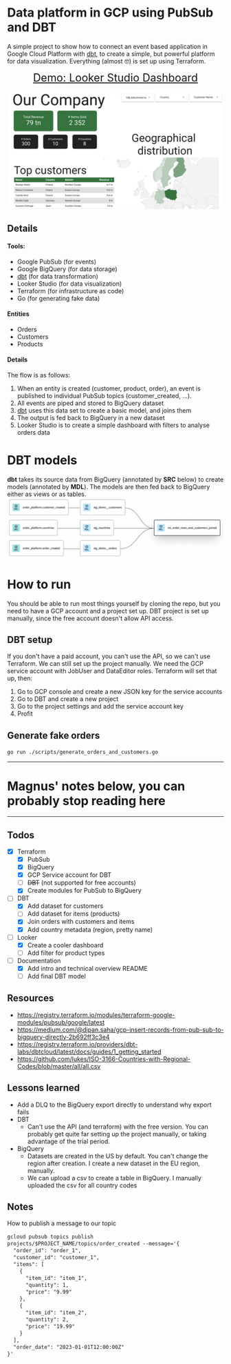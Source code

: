 # Data platform in GCP using PubSub and DBT

A simple project to show how to connect an event based application in Google Cloud Platform with [dbt](https://www.getdbt.com/), to create a simple, but powerful platform for data visualization. Everything (almost 🤓) is set up using Terraform.


<div align="center" style="font-size:25px"><a style="font-size: 25px" href="https://lookerstudio.google.com/reporting/b5d6e9f8-3e3c-41c0-bd68-2046fbd8414c">Demo: Looker Studio Dashboard</a>
</div> 

![img.png](./docs/dashboard.png)



## Details
#### Tools:
* Google PubSub (for events)
* Google BigQuery (for data storage)
* [dbt](https://www.getdbt.com/) (for data transformation)
* Looker Studio (for data visualization)
* Terraform (for infrastructure as code)
* Go (for generating fake data)

#### Entities

* Orders
* Customers
* Products

#### Details

The flow is as follows:
1. When an entity is created (customer, product, order), an event is published to individual PubSub topics (customer_created, ...).
2. All events are piped and stored to BigQuery dataset
3. [dbt](https://www.getdbt.com/) uses this data set to create a basic model, and joins them
4. The output is fed back to BigQuery in a new dataset
5. Looker Studio is to create a simple dashboard with filters to analyse orders data

# DBT models
**dbt** takes its source data from BigQuery (annotated by **SRC** below) to create models (annotated by **MDL**). The models are then fed back to BigQuery either as views or as tables.  
![img.png](./docs/dbt_models.png)

# How to run

You should be able to run most things yourself by cloning the repo, but you need to have a GCP account and a project set up. DBT project is set up manually, since the free account doesn't allow API access.

## DBT setup

If you don't have a paid account, you can't use the API, so we can't use Terraform. We can still set up the project
manually.
We need the GCP service account with JobUser and DataEditor roles. Terraform will set that up, then:

1. Go to GCP console and create a new JSON key for the service accounts
2. Go to DBT and create a new project
3. Go to the project settings and add the service account key
4. Profit

## Generate fake orders

```bash
go run ./scripts/generate_orders_and_customers.go
```



------

# Magnus' notes below, you can probably stop reading here 

------



## Todos

* [x] Terraform
  * [x] PubSub
  * [x] BigQuery
  * [x] GCP Service account for DBT
  * [ ] ~~DBT~~ (not supported for free accounts)
  * [x] Create modules for PubSub to BigQuery
* [ ] DBT
  * [x] Add dataset for customers
  * [ ] Add dataset for items (products)
  * [x] Join orders with customers and items
  * [x] Add country metadata (region, pretty name)
* [ ] Looker
  * [x] Create a cooler dashboard
  * [ ] Add filter for product types
* [ ] Documentation
  * [x] Add intro and technical overview README
  * [ ] Add final DBT model

## Resources

* https://registry.terraform.io/modules/terraform-google-modules/pubsub/google/latest
* https://medium.com/@dipan.saha/gcp-insert-records-from-pub-sub-to-bigquery-directly-2b692ff3c3e4
* https://registry.terraform.io/providers/dbt-labs/dbtcloud/latest/docs/guides/1_getting_started
* https://github.com/lukes/ISO-3166-Countries-with-Regional-Codes/blob/master/all/all.csv

## Lessons learned

* Add a DLQ to the BigQuery export directly to understand why export fails
* DBT
    * Can't use the API (and terraform) with the free version. You can probably get quite far setting up the project
      manually, or taking advantage of the trial period.
* BigQuery
    * Datasets are created in the US by default. You can't change the region after creation. I create a new dataset in
      the EU region, manually.
    * We can upload a csv to create a table in BigQuery. I manually uploaded the csv for all country codes


  
## Notes

How to publish a message to our topic

```
gcloud pubsub topics publish projects/$PROJECT_NAME/topics/order_created --message='{
  "order_id": "order_1",
  "customer_id": "customer_1",
  "items": [
    {
      "item_id": "item_1",
      "quantity": 1,
      "price": "9.99"
    },
    {
      "item_id": "item_2",
      "quantity": 2,
      "price": "19.99"
    }
  ],
  "order_date": "2023-01-01T12:00:00Z"
}'
```

